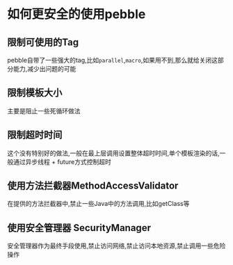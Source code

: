 # 如何更安全的使用pebble

## 限制可使用的Tag
pebble自带了一些强大的tag,比如`parallel`,`macro`,如果用不到,那么就给关闭这部分能力,减少出问题的可能

## 限制模板大小
主要是阻止一些死循环做法

## 限制超时时间
这个没有特别好的做法,一般在最上层调用设置整体超时时间,单个模板渲染的话,一般通过异步线程 + future方式控制超时

## 使用方法拦截器MethodAccessValidator
在提供的方法拦截器中,禁止一些Java中的方法调用,比如getClass等

## 使用安全管理器 SecurityManager
安全管理器作为最终手段使用,禁止访问网络,禁止访问本地资源,禁止调用一些危险操作
